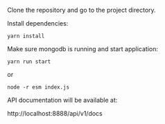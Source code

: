 Clone the repository and go to the project directory.

Install dependencies:

`yarn install`

Make sure mongodb is running and start application:

`yarn run start`

or

`node -r esm index.js`

API documentation will be available at:

http://localhost:8888/api/v1/docs
